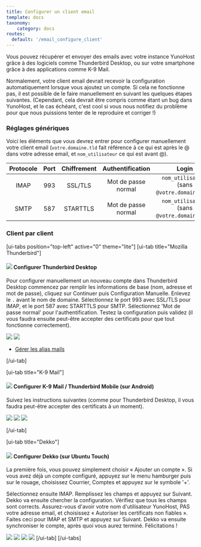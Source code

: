 ```yaml
---
title: Configurer un client email
template: docs
taxonomy:
    category: docs
routes:
  default: '/email_configure_client'
---
```


Vous pouvez récupérer et envoyer des emails avec votre instance YunoHost grâce à des logiciels comme Thunderbird Desktop, ou sur votre smartphone grâce à des applications comme K-9 Mail.

Normalement, votre client email devrait recevoir la configuration automatiquement lorsque vous ajoutez un compte. Si cela ne fonctionne pas, il est possible de le faire manuellement en suivant les quelques étapes suivantes. (Cependant, cela devrait être compris comme étant un bug dans YunoHost, et le cas échéant, c'est cool si vous nous notifiez du problème pour que nous puissions tenter de le reproduire et corriger !)

### Réglages génériques

Voici les éléments que vous devrez entrer pour configurer manuellement votre client email (`votre.domaine.tld` fait référence à ce qui est après le @ dans votre adresse email, et `nom_utilisateur` ce qui est avant @).

| Protocole | Port | Chiffrement | Authentification    | Login                                         |
| :--:      | :-:  | :--:        | :--:                | :--:                                          |
| IMAP      | 993  | SSL/TLS     | Mot de passe normal | `nom_utilisateur` (sans `@votre.domaine.tld`) |
| SMTP      | 587  | STARTTLS    | Mot de passe normal | `nom_utilisateur` (sans `@votre.domaine.tld`) |

### Client par client

[ui-tabs position="top-left" active="0" theme="lite"]
[ui-tab title="Mozilla Thunderbird"]

#### ![](image://thunderbird.png?resize=50&classes=inline) Configurer Thunderbird Desktop

Pour configurer manuellement un nouveau compte dans Thunderbird Desktop commencez par remplir les informations de base (nom, adresse et mot de passe), cliquez sur Continuer puis Configuration Manuelle. Enlevez le `.` avant le nom de domaine. Sélectionnez le port 993 avec SSL/TLS pour IMAP, et le port 587 avec STARTTLS pour SMTP. Sélectionnez 'Mot de passe normal' pour l'authentification. Testez la configuration puis validez (il vous faudra ensuite peut-être accepter des certificats pour que tout fonctionne correctement).

![](image://thunderbird_config_1.png?resize=900)
![](image://thunderbird_config_2.png?resize=900)

- [Gérer les alias mails](https://support.mozilla.org/en-US/kb/configuring-email-aliases)

[/ui-tab]

[ui-tab title="K-9 Mail"]

#### ![](image://k9mail.png?resize=50&classes=inline) Configurer K-9 Mail / Thunderbird Mobile (sur Android)

Suivez les instructions suivantes (comme pour Thunderbird Desktop, il vous faudra peut-être accepter des certificats à un moment).

![](image://thunderbird_mobile_config_1.png?resize=280&classes=inline)
![](image://thunderbird_mobile_config_2.png?resize=280&classes=inline)
![](image:/thunderbird_mobile_config_3.png?resize=280&classes=inline)

[/ui-tab]

[ui-tab title="Dekko"]

#### ![](image://dekko-app.png?resize=50&classes=inline) Configurer Dekko (sur Ubuntu Touch)

La première fois, vous pouvez simplement choisir « Ajouter un compte ». Si vous avez déjà un compte configuré, appuyez sur le menu hamburger puis sur le rouage, choisissez Courrier, Comptes et appuyez sur le symbole '+'.

Sélectionnez ensuite IMAP. Remplissez les champs et appuyez sur Suivant. Dekko va ensuite chercher la configuration. Vérifiez que tous les champs sont corrects. Assurez-vous d'avoir votre nom d'utilisateur YunoHost, PAS votre adresse email, et choisissez « Autoriser les certificats non fiables ». Faites ceci pour IMAP et SMTP et appuyez sur Suivant. Dekko va ensuite synchroniser le compte, après quoi vous aurez terminé. Félicitations !

![](image://dekko_config_1.png?resize=280&classes=inline)
![](image://dekko_config_2.png?resize=280&classes=inline)
![](image://dekko_config_3.png?resize=280&classes=inline)
![](image://dekko_config_4.png?resize=280&classes=inline)
[/ui-tab]
[/ui-tabs]

